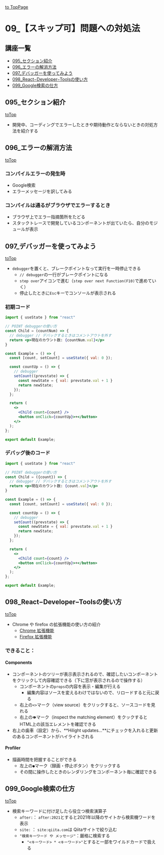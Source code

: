[to TopPage](../README.md)

# 09_【スキップ可】問題への対処法

## 講座一覧
- [095_セクション紹介](#095_セクション紹介)
- [096_エラーの解消方法](#096_エラーの解消方法)
- [097_デバッガーを使ってみよう](#097_デバッガーを使ってみよう)
- [098_React−Developer−Toolsの使い方](#098_react−developer−toolsの使い方)
- [099_Google検索の仕方](#099_Google検索の仕方)


## 095_セクション紹介
[toTop](#)

- 開発中、コーディングでエラーしたときや期待動作とならないときの対処方法を紹介する

## 096_エラーの解消方法
[toTop](#)

### コンパイルエラーの発生時
- Google検索
- エラーメッセージを訳してみる

### コンパイルは通るがブラウザでエラーするとき

- ブラウザ上でエラー指摘箇所をたどる
- スタックトレースで開発しているコンポーネントが出ていたら、自分のモジュールが表示

## 097_デバッガーを使ってみよう
[toTop](#)

- `debugger`を置くと、ブレークポイントなって実行を一時停止できる
  * `// debugger`の一行がブレークポイントになる
  * `step over`アイコンで進む（`step over next Function(F10)`で進めていく）
  * 停止したときに`Esc`キーでコンソールが表示される

### 初期コード
```jsx
import { useState } from "react"

// POINT debuggerの使い方
const Child = (countNum) => {
  // debugger // デバックするときはコメントアウトを外す
  return <p>現在のカウント数: {countNum.val}</p>
}

const Example = () => {
  const [count, setCount] = useState({ val: 0 });

  const countUp = () => {
    // debugger
    setCount((prevstate) => {
      const newState = { val: prevstate.val + 1 }
      return newState;
    });
  };

  return (
    <>
      <Child count={count} />
      <button onClick={countUp}>+</button>
    </>
  );
};

export default Example;
```

### デバッグ後のコード
```jsx
import { useState } from "react"

// POINT debuggerの使い方
const Child = ({count}) => {
  // debugger // デバックするときはコメントアウトを外す
  return <p>現在のカウント数: {count.val}</p>
}

const Example = () => {
  const [count, setCount] = useState({ val: 0 });

  const countUp = () => {
    // debugger
    setCount((prevstate) => {
      const newState = { val: prevstate.val + 1 }
      return newState;
    });
  };

  return (
    <>
      <Child count={count} />
      <button onClick={countUp}>+</button>
    </>
  );
};

export default Example;
```



## 098_React−Developer−Toolsの使い方
[toTop](#)

- Chrome や firefox の拡張機能の使い方の紹介
  * [Chrome 拡張機能](https://chrome.google.com/webstore/detail/react-developer-tools/fmkadmapgofadopljbjfkapdkoienihi?hl=ja)
  * [Firefox 拡張機能](https://addons.mozilla.org/ja/firefox/addon/react-devtools/)

### できること：
#### Components
- コンポーネントのツリーが表示表示されるので、確認したいコンポーネントをクリックして内容確認できる（下に窓が表示されるので操作する）
  * コンポーネントの`props`の内容を表示・編集が行える
    * 編集内容はソースを変えるわけではないので、リロードすると元に戻る
  * 右上の`<>`マーク（view source）をクリックすると、ソースコードを見れる
  * 右上の`👁`マーク（inspect the matching element）をクックするとHTML上の該当エレメントを確認できる
- 右上の歯車（設定）から、**Hilight updates...**にチェックを入れると更新のあるコンポーネントがハイライトされる

#### Profiler
- 描画時間を把握することができる
  * 左上の`●`マーク（録画・停止ボタン）をクリックする
  * その間に操作したときのレンダリングをコンポーネント毎に確認できる




## 099_Google検索の仕方
[toTop](#)

- 検索キーワードに付け足したら役立つ検索演算子
  * `after:`： `after:2021`とすると2021年以降のサイトから検索機ワードを表示
  * `site:` ： `site:qiita.com`は Qiitaサイトで絞り込む
  * `"検索キーワード や メッセージ"`：厳格に検索する
    * `"<キーワード> * <キーワード>"`とすると一部をワイルドカードで扱える

